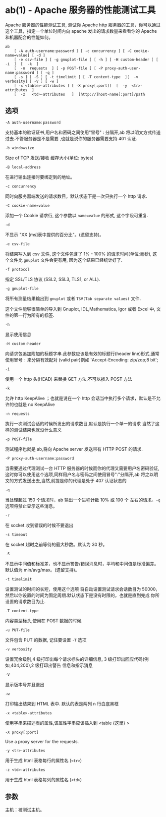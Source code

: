# ab(1) - Apache 服务器的性能测试工具

Apache 服务器的性能测试工具, 测试你 Apache http 服务器的工具，你可以通过这个工具，指定一个单位时间内向 apache 发出的请求数量来看看你的 Apache 和机器配合的性能如何。

```
ab
    [ -A auth-username:password ] [ -c concurrency ] [ -C cookie-name=value] [ -d ]
    [ -e csv-file ] [ -g gnuplot-file ] [ -h ] [ -H custom-header ] [ -i  ]  [  -k  ]
    [  -n  requests  ] [ -p POST-file ] [ -P proxy-auth-user‐name:password ] [ -q ]
    [ -s ] [ -S ] [ -t timelimit ] [ -T content-type  ][  -v verbosity] [ -V ] [ -w ]
    [ -x <table>-attributes ] [ -X proxy[:port]]  [  -y  <tr>-attributes  ]
    [  -z   <td>-attributes   ]  [http://]host‐name[:port]/path
```

## 选项

`-A auth-username:password`

支持基本的验证证书,用户名和密码之间使用"冒号" : 分隔开,ab 将以明文方式传送过去.不管服务器是不是需要 ,也就是说你的服务器需要支持 401 认证.

`-b windowsize`

Size of TCP 发送/接收 缓存大小(单位: bytes)

`-B local-address`

在进行输出连接时要绑定到的地址。

`-c concurrency`

同时向服务器端发送的请求数目，默认状态下是一次只执行一个 http 请求.

`-C cookie-name=value`

添加一个 Cookie 请求行, 这个参数以 `name=value` 的形式, 这个字段可重复.

`-d`

不显示 "XX [ms]表中提供的百分比"。(遗留支持)。

`-e csv-file`

将结果写入到 csv 文件, 这个文件包含了 1% - 100% 的请求时间(单位:毫秒), 这个文件比 `gnuplot` 文件会更有用, 因为这个结果已经统计好了.

`-f protocol`

指定 SSL/TLS 协议 (SSL2, SSL3, TLS1, or ALL).

`-g gnuplot-file`

将所有测量结果输出到 `gnuplot` 或者 `TSV(Tab separate values)` 文件.

这个文件能够很简单的导入到 Gnuplot, IDL,Mathematica, Igor 或者 Excel 中, 文件的第一行为所有的标签.

`-h`

显示使用信息

`-H custom-header`

向请求包追加附加的标题字串.此参数应该是有效的标题行(header line)形式,通常使用冒号 `:` 来分隔有效配对 (valid pair)例如 'Accept-Encoding: zip/zop;8 bit';

`-i`

使用一个 http 头(HEAD) 来替换 GET 方法.不可以掺入 POST 方法

`-k`

允许 http KeepAlive ；也就是说在一个 http 会话当中执行多个请求，默认是不允许的也就是 no KeepAlive

`-n requests`

执行一次测试会话的时候所发出的请求数目,默认是执行一个单一的请求 当然了这样的测试结果也就没什么意义

`-p POST-file`

测试程序也就是 ab,将向 Apache server 发送带有 HTTP POST 的请求.

`-P proxy-auth-username:password`

当需要通过代理测试一台 HTTP 服务器的时候而你的代理又需要用户名密码验证,这时你可以使用这个选项,同样用户名与密码之间使用冒号":"分隔开,ab
将之以明文的方式发送出去,当然,前提是你的代理是处于 407 认证状态的

`-q`

当处理超过 150 个请求时，ab 输出一个进程计数 10% 或 100 个 左右的请求。`-q`选项将禁止显示这些消息。

`-r`

在 socket 收到错误的时候不要退出

`-s timeout`

在 socket 超时之前等待的最大秒数。默认为 30 秒。

`-S`

不显示中间值和标准差，也不显示警告/错误消息时，平均和中间值是标准偏差。默认值为 min/avg/max。(遗留支持)。

`-t timelimit`

设置测试的时间的长短，使用这个选项 将自动设置测试请求会话数目为 50000，然后以你设置的时间为固定周期.默认状态下是没有时限的，也就是直到完成 你所设置的请求数目为止.

`-T content-type`

内容类型标头,使用在 POST 数据的时候.

`-u PUT-file`

文件包含 PUT 的数据, 记住要设置 `-T` 选项

`-v verbosity`

设置冗余级别,4 级打印出每个请求标头的详细信息, 3 级打印出回应代码(例如,404,200),2 级打印出警告 信息和指示消息

`-V`

显示版本号并且退出

`-w`

打印输出结果到 HTML 表中. 默认的表是两列 n 行白底黑框

`-x <table>-attributes`

使用字串来描述表的属性,该属性字串应该插入到 <table {这里} >

`-X proxy[:port]`

Use a proxy server for the requests.

`-y <tr>-attributes`

用于生成 html 表格每行的属性名 (`<tr>`)

`-z <td>-attributes`

用于生成 html 表格每列的属性名 (`<td>`)

## 参数

主机：被测试主机。

